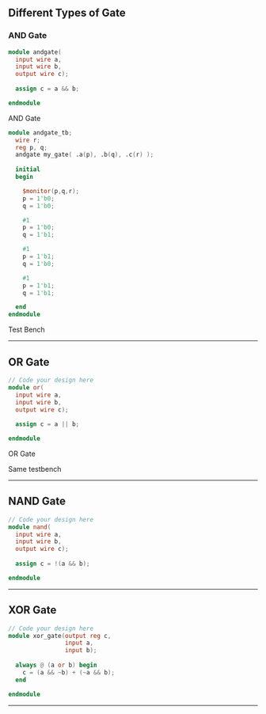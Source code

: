 ## Different Types of Gate

### AND Gate

```verilog
module andgate(
  input wire a,
  input wire b,
  output wire c);
  
  assign c = a && b;

endmodule
```
AND Gate

```verilog
module andgate_tb;
  wire r;
  reg p, q;
  andgate my_gate( .a(p), .b(q), .c(r) );
  
  initial
  begin

    $monitor(p,q,r);
    p = 1'b0;
   	q = 1'b0;

    #1
    p = 1'b0;
    q = 1'b1;

    #1
   	p = 1'b1;
    q = 1'b0;

    #1
    p = 1'b1;
    q = 1'b1;

  end
endmodule
```
Test Bench

---
## OR Gate

```verilog
// Code your design here
module or(
  input wire a,
  input wire b,
  output wire c);
  
  assign c = a || b;

endmodule
```
OR Gate

Same testbench

---
## NAND Gate
```verilog
// Code your design here
module nand(
  input wire a,
  input wire b,
  output wire c);
  
  assign c = !(a && b);

endmodule
```

---

## XOR Gate

```verilog
// Code your design here
module xor_gate(output reg c,
                input a,
                input b);
  
  always @ (a or b) begin
    c = (a && ~b) + (~a && b);
  end

endmodule
```
---
